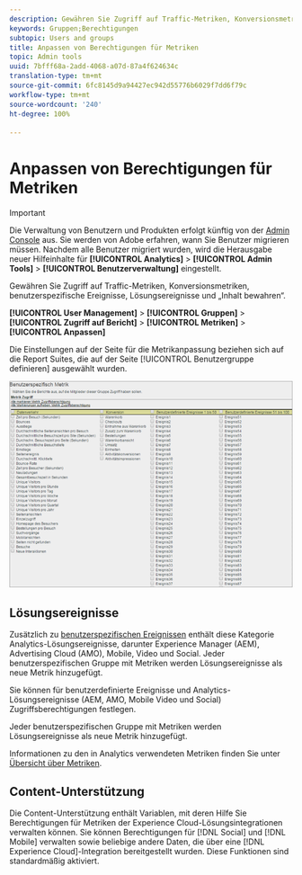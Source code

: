 ```yaml
---
description: Gewähren Sie Zugriff auf Traffic-Metriken, Konversionsmetriken, benutzerspezifische Ereignisse, Lösungsereignisse und Content-Unterstützung.
keywords: Gruppen;Berechtigungen
subtopic: Users and groups
title: Anpassen von Berechtigungen für Metriken
topic: Admin tools
uuid: 7bfff68a-2add-4068-a07d-87a4f624634c
translation-type: tm+mt
source-git-commit: 6fc8145d9a94427ec942d55776b6029f7dd6f79c
workflow-type: tm+mt
source-wordcount: '240'
ht-degree: 100%

---
```



# Anpassen von Berechtigungen für Metriken

>[!IMPORTANT]
>
>Die Verwaltung von Benutzern und Produkten erfolgt künftig von der [Admin Console](https://helpx.adobe.com/de/enterprise/using/admin-console.html) aus. Sie werden von Adobe erfahren, wann Sie Benutzer migrieren müssen. Nachdem alle Benutzer migriert wurden, wird die Herausgabe neuer Hilfeinhalte für **[!UICONTROL Analytics]** > **[!UICONTROL Admin Tools]** > **[!UICONTROL Benutzerverwaltung]** eingestellt.

Gewähren Sie Zugriff auf Traffic-Metriken, Konversionsmetriken, benutzerspezifische Ereignisse, Lösungsereignisse und „Inhalt bewahren“.

**[!UICONTROL User Management]** > **[!UICONTROL Gruppen]** > **[!UICONTROL Zugriff auf Bericht]** > **[!UICONTROL Metriken]** > **[!UICONTROL Anpassen]**

Die Einstellungen auf der Seite für die Metrikanpassung beziehen sich auf die Report Suites, die auf der Seite [!UICONTROL Benutzergruppe definieren] ausgewählt wurden.

![](assets/customize-metrics.png)

## Lösungsereignisse

Zusätzlich zu [benutzerspezifischen Ereignissen](https://docs.adobe.com/content/help/de-DE/analytics/implementation/vars/page-vars/events/event-serialization.html) enthält diese Kategorie Analytics-Lösungsereignisse, darunter Experience Manager (AEM), Advertising Cloud (AMO), Mobile, Video und Social. Jeder benutzerspezifischen Gruppe mit Metriken werden Lösungsereignisse als neue Metrik hinzugefügt.

Sie können für benutzerdefinierte Ereignisse und Analytics-Lösungsereignisse (AEM, AMO, Mobile Video und Social) Zugriffsberechtigungen festlegen.

Jeder benutzerspezifischen Gruppe mit Metriken werden Lösungsereignisse als neue Metrik hinzugefügt.

Informationen zu den in Analytics verwendeten Metriken finden Sie unter [Übersicht über Metriken](/help/components/metrics/overview.md).

## Content-Unterstützung

Die Content-Unterstützung enthält Variablen, mit deren Hilfe Sie Berechtigungen für Metriken der Experience Cloud-Lösungsintegrationen verwalten können. Sie können Berechtigungen für [!DNL Social] und [!DNL Mobile] verwalten sowie beliebige andere Daten, die über eine [!DNL Experience Cloud]-Integration bereitgestellt wurden. Diese Funktionen sind standardmäßig aktiviert.
